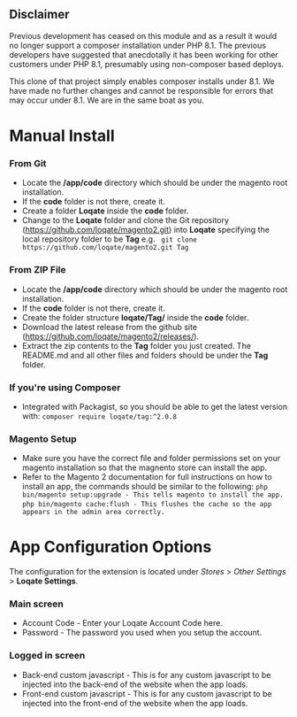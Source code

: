 ## **Disclaimer**
Previous development has ceased on this module and as a result it would no longer support a composer installation under PHP 8.1. The previous developers have suggested that anecdotally it has been working for other customers under PHP 8.1, presumably using non-composer based deploys.

This clone of that project simply enables composer installs under 8.1. We have made no further changes and cannot be responsible for errors that may occur under 8.1. We are in the same boat as you.


# **Manual Install**

### From Git
- Locate the **/app/code** directory which should be under the magento root installation.
- If the **code** folder is not there, create it.
- Create a folder **Loqate** inside the **code** folder. 
- Change to the **Loqate** folder and clone the Git repository (https://github.com/loqate/magento2.git) into **Loqate** specifying the local repository folder to be **Tag** 
e.g. ``` git clone https://github.com/loqate/magento2.git Tag```

### From ZIP File
- Locate the **/app/code** directory which should be under the magento root installation.
- If the **code** folder is not there, create it.
- Create the folder structure **loqate/Tag/** inside the **code** folder. 
- Download the latest release from the github site (https://github.com/loqate/magento2/releases/).
- Extract the zip contents to the **Tag** folder you just created. The README.md and all other files and folders should be under the **Tag** folder.

### If you're using Composer
- Integrated with Packagist, so you should be able to get the latest version with:
```composer require loqate/tag:^2.0.8```

### Magento Setup
- Make sure you have the correct file and folder permissions set on your magento installation so that the magnento store can install the app.
- Refer to the Magento 2 documentation for full instructions on how to install an app, the commands should be similar to the following:
```php bin/magento setup:upgrade - This tells magento to install the app.```
```php bin/magento cache:flush - This flushes the cache so the app appears in the admin area correctly.```

# **App Configuration Options**

The configuration for the extension is located under *Stores* > *Other Settings* > **Loqate Settings**.

### Main screen
- Account Code - Enter your Loqate Account Code here.
- Password - The password you used when you setup the account.

### Logged in screen
- Back-end custom javascript - This is for any custom javascript to be injected into the back-end of the website when the app loads.
- Front-end custom javascript - This is for any custom javascript to be injected into the front-end of the website when the app loads.